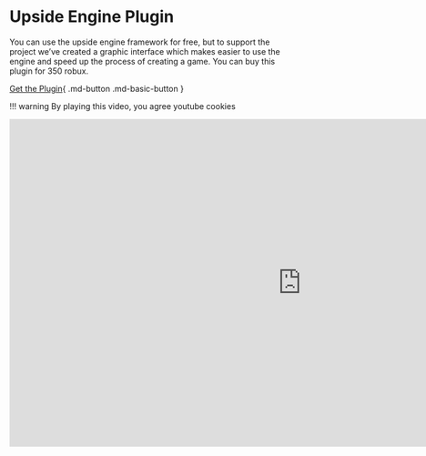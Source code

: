 # Upside Engine Plugin

You can use the upside engine framework for free, but to support the project we’ve created a graphic interface which makes easier to use the engine and speed up the process of creating a game. You can buy this plugin for 350 robux.

[Get the Plugin](https://create.roblox.com/marketplace/asset/11645918543/Upside-Engine-GUI){ .md-button .md-basic-button }

!!! warning
    By playing this video, you agree youtube cookies

<iframe width="1024" height="576" src="https://www.youtube-nocookie.com/embed/X-Y_z6jmwho" title="YouTube video player" frameborder="0" allow="accelerometer;" allowfullscreen></iframe>
